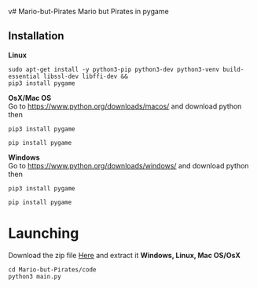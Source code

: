 v# Mario-but-Pirates
Mario but Pirates in pygame



## Installation

**Linux**
```sh-session
sudo apt-get install -y python3-pip python3-dev python3-venv build-essential libssl-dev libffi-dev && 
pip3 install pygame 
```

**OsX/Mac OS** <br/>
Go to https://www.python.org/downloads/macos/ and download python then 
```sh-session
pip3 install pygame 
```
```sh-session
pip install pygame 
```
**Windows** <br/>
Go to https://www.python.org/downloads/windows/ and download python then 
```sh-session
pip3 install pygame 
```
```sh-session
pip install pygame 
```
# Launching
Download the zip file [Here](https://github.com/bmayttvv/Mario-but-Pirates/releases/tag/V1.0 ) and extract it
**Windows, Linux, Mac OS/OsX**
```sh-session
cd Mario-but-Pirates/code
python3 main.py
```
